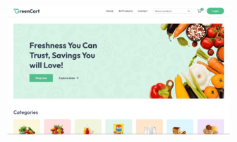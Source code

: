 ![image_alt](https://github.com/gnananawin/Ecoms/blob/7b0356f952c7bd20655eeb130d2bed98a0b9f31f/homepage.jpg)
